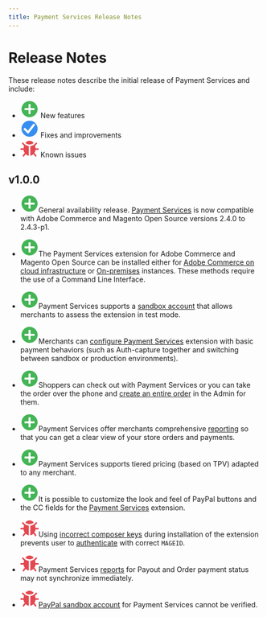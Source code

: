 ```yaml
---
title: Payment Services Release Notes
---
```

# Release Notes

These release notes describe the initial release of Payment Services and include:

* ![New](../assets/new.svg) New features
* ![Fixed issue](../assets/fix.svg) Fixes and improvements
* ![Known issue](../assets/bug.svg) Known issues

## v1.0.0

* ![New](../assets/new.svg)<!-- Issue PAY-2127 -->General availability release. [Payment Services](https://marketplace.magento.com/magento-payment-services.html) is now compatible with Adobe Commerce and Magento Open Source versions 2.4.0 to 2.4.3-p1.

* ![New](../assets/new.svg)<!-- Issue PAY-124 -->The Payment Services extension for Adobe Commerce and Magento Open Source can be installed either for [Adobe Commerce on cloud infrastructure](install.md#magento-commerce-cloud) or [On-premises](install.md#on-premises) instances. These methods require the use of a Command Line Interface.

* ![New](../assets/new.svg)<!-- Issue PAY-1986 -->Payment Services supports a [sandbox account](onboard.md#enable-sandbox-testing) that allows merchants to assess the extension in test mode.

* ![New](../assets/new.svg)<!-- Issue PAY-666 -->Merchants can [configure Payment Services](configure-admin.html) extension with basic payment behaviors (such as Auth-capture together and switching between sandbox or production environments).

* ![New](../assets/new.svg)<!-- Issue PAY-780 -->Shoppers can check out with Payment Services or you can take the order over the phone and [create an entire order](create-order.md) in the Admin for them.

* ![New](../assets/new.svg)<!-- Issue PAY-1856 -->Payment Services offer merchants comprehensive [reporting](financial-reporting.md) so that you can get a clear view of your store orders and payments.

* ![New](../assets/new.svg)<!-- Issue PAY-311 -->Payment Services supports tiered pricing (based on TPV) adapted to any merchant.

* ![New](../assets/new.svg)<!-- Issue PAY-1443 -->It is possible to customize the look and feel of PayPal buttons and the CC fields for the [Payment Services](https://devdocs.magento.com/payment-services/customize-buttons-messaging.html) extension.

* ![Known issue](../assets/bug.svg)<!-- Issue PAY-2473 -->Using [incorrect composer keys](https://support.magento.com/hc/en-us/articles/4406603542541) during installation of the extension prevents user to [authenticate](https://devdocs.magento.com/guides/v2.4/install-gde/prereq/connect-auth.html) with correct `MAGEID`.

* ![Known issue](../assets/bug.svg)<!-- Issue PAY-2474 -->Payment Services [reports](https://support.magento.com/hc/en-us/articles/4406114741517) for Payout and Order payment status may not synchronize immediately.

* ![Known issue](../assets/bug.svg)<!-- Issue PAY-2475 -->[PayPal sandbox account](https://support.magento.com/hc/en-us/articles/4406954952461) for Payment Services cannot be verified.
